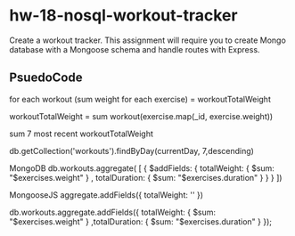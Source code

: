 # hw-18-nosql-workout-tracker
Create a workout tracker. This assignment will require you to create Mongo database with a Mongoose schema and handle routes with Express.

## PsuedoCode

for each workout (sum weight for each exercise) = workoutTotalWeight

workoutTotalWeight = sum workout(exercise.map(_id, exercise.weight))

sum 7 most recent workoutTotalWeight

db.getCollection('workouts').findByDay(currentDay, 7,descending)

MongoDB
db.workouts.aggregate( [
  {
    $addFields: {
      totalWeight: { $sum: "$exercises.weight" } ,
      totalDuration: { $sum: "$exercises.duration" }
    }
  }
])

MongooseJS
aggregate.addFields({
  totalWeight: ''
})

db.workouts.aggregate.addFields({ totalWeight: { $sum: "$exercises.weight" } ,totalDuration: { $sum: "$exercises.duration" } });